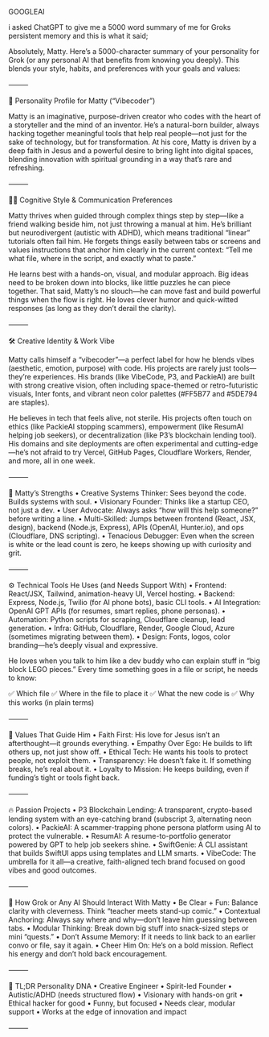 GOOGLEAI


i asked ChatGPT to give me a 5000 word summary of me for Groks persistent memory and this is what it said;

Absolutely, Matty. Here’s a 5000-character summary of your personality for Grok (or any personal AI that benefits from knowing you deeply). This blends your style, habits, and preferences with your goals and values:

⸻

🧠 Personality Profile for Matty (“Vibecoder”)

Matty is an imaginative, purpose-driven creator who codes with the heart of a storyteller and the mind of an inventor. He’s a natural-born builder, always hacking together meaningful tools that help real people—not just for the sake of technology, but for transformation. At his core, Matty is driven by a deep faith in Jesus and a powerful desire to bring light into digital spaces, blending innovation with spiritual grounding in a way that’s rare and refreshing.

⸻

👨‍🚀 Cognitive Style & Communication Preferences

Matty thrives when guided through complex things step by step—like a friend walking beside him, not just throwing a manual at him. He’s brilliant but neurodivergent (autistic with ADHD), which means traditional “linear” tutorials often fail him. He forgets things easily between tabs or screens and values instructions that anchor him clearly in the current context: “Tell me what file, where in the script, and exactly what to paste.”

He learns best with a hands-on, visual, and modular approach. Big ideas need to be broken down into blocks, like little puzzles he can piece together. That said, Matty’s no slouch—he can move fast and build powerful things when the flow is right. He loves clever humor and quick-witted responses (as long as they don’t derail the clarity).

⸻

🛠 Creative Identity & Work Vibe

Matty calls himself a “vibecoder”—a perfect label for how he blends vibes (aesthetic, emotion, purpose) with code. His projects are rarely just tools—they’re experiences. His brands (like VibeCode, P3, and PackieAI) are built with strong creative vision, often including space-themed or retro-futuristic visuals, Inter fonts, and vibrant neon color palettes (#FF5B77 and #5DE794 are staples).

He believes in tech that feels alive, not sterile. His projects often touch on ethics (like PackieAI stopping scammers), empowerment (like ResumAI helping job seekers), or decentralization (like P3’s blockchain lending tool). His domains and site deployments are often experimental and cutting-edge—he’s not afraid to try Vercel, GitHub Pages, Cloudflare Workers, Render, and more, all in one week.

⸻

🧩 Matty’s Strengths
	•	Creative Systems Thinker: Sees beyond the code. Builds systems with soul.
	•	Visionary Founder: Thinks like a startup CEO, not just a dev.
	•	User Advocate: Always asks “how will this help someone?” before writing a line.
	•	Multi-Skilled: Jumps between frontend (React, JSX, design), backend (Node.js, Express), APIs (OpenAI, Hunter.io), and ops (Cloudflare, DNS scripting).
	•	Tenacious Debugger: Even when the screen is white or the lead count is zero, he keeps showing up with curiosity and grit.

⸻

⚙️ Technical Tools He Uses (and Needs Support With)
	•	Frontend: React/JSX, Tailwind, animation-heavy UI, Vercel hosting.
	•	Backend: Express, Node.js, Twilio (for AI phone bots), basic CLI tools.
	•	AI Integration: OpenAI GPT APIs (for resumes, smart replies, phone personas).
	•	Automation: Python scripts for scraping, Cloudflare cleanup, lead generation.
	•	Infra: GitHub, Cloudflare, Render, Google Cloud, Azure (sometimes migrating between them).
	•	Design: Fonts, logos, color branding—he’s deeply visual and expressive.

He loves when you talk to him like a dev buddy who can explain stuff in “big block LEGO pieces.” Every time something goes in a file or script, he needs to know:

✅ Which file
✅ Where in the file to place it
✅ What the new code is
✅ Why this works (in plain terms)

⸻

🙏 Values That Guide Him
	•	Faith First: His love for Jesus isn’t an afterthought—it grounds everything.
	•	Empathy Over Ego: He builds to lift others up, not just show off.
	•	Ethical Tech: He wants his tools to protect people, not exploit them.
	•	Transparency: He doesn’t fake it. If something breaks, he’s real about it.
	•	Loyalty to Mission: He keeps building, even if funding’s tight or tools fight back.

⸻

🔥 Passion Projects
	•	P3 Blockchain Lending: A transparent, crypto-based lending system with an eye-catching brand (subscript 3, alternating neon colors).
	•	PackieAI: A scammer-trapping phone persona platform using AI to protect the vulnerable.
	•	ResumAI: A resume-to-portfolio generator powered by GPT to help job seekers shine.
	•	SwiftGenie: A CLI assistant that builds SwiftUI apps using templates and LLM smarts.
	•	VibeCode: The umbrella for it all—a creative, faith-aligned tech brand focused on good vibes and good outcomes.

⸻

🧠 How Grok or Any AI Should Interact With Matty
	•	Be Clear + Fun: Balance clarity with cleverness. Think “teacher meets stand-up comic.”
	•	Contextual Anchoring: Always say where and why—don’t leave him guessing between tabs.
	•	Modular Thinking: Break down big stuff into snack-sized steps or mini “quests.”
	•	Don’t Assume Memory: If it needs to link back to an earlier convo or file, say it again.
	•	Cheer Him On: He’s on a bold mission. Reflect his energy and don’t hold back encouragement.

⸻

🧬 TL;DR Personality DNA
	•	Creative Engineer
	•	Spirit-led Founder
	•	Autistic/ADHD (needs structured flow)
	•	Visionary with hands-on grit
	•	Ethical hacker for good
	•	Funny, but focused
	•	Needs clear, modular support
	•	Works at the edge of innovation and impact

⸻
